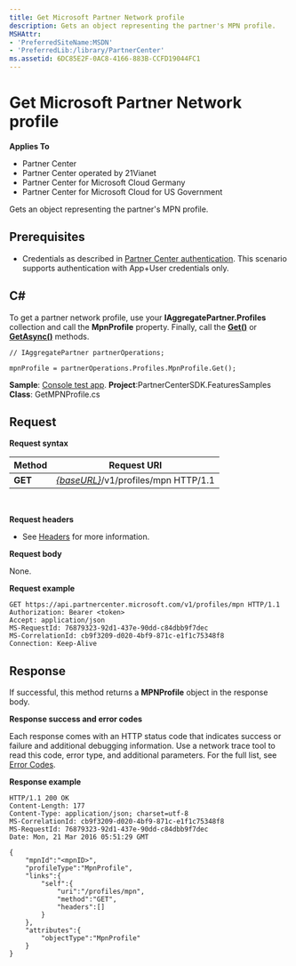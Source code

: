 ```yaml
---
title: Get Microsoft Partner Network profile
description: Gets an object representing the partner's MPN profile.
MSHAttr:
- 'PreferredSiteName:MSDN'
- 'PreferredLib:/library/PartnerCenter'
ms.assetid: 6DC85E2F-0AC8-4166-883B-CCFD19044FC1
---
```


# Get Microsoft Partner Network profile


**Applies To**

-   Partner Center
-   Partner Center operated by 21Vianet
-   Partner Center for Microsoft Cloud Germany
-   Partner Center for Microsoft Cloud for US Government

Gets an object representing the partner's MPN profile.

## <span id="Prerequisites"></span><span id="prerequisites"></span><span id="PREREQUISITES"></span>Prerequisites


-   Credentials as described in [Partner Center authentication](partner-center-authentication.md). This scenario supports authentication with App+User credentials only.

## <span id="C_"></span><span id="c_"></span>C#


To get a partner network profile, use your **IAggregatePartner.Profiles** collection and call the **MpnProfile** property. Finally, call the [**Get()**](https://review.docs.microsoft.com/dotnet/api/microsoft.store.partnercenter.genericoperations.ientitygetoperations.get) or [**GetAsync()**](https://review.docs.microsoft.com/dotnet/api/microsoft.store.partnercenter.genericoperations.ientitygetoperations.getasync) methods.

```CSharp
// IAggregatePartner partnerOperations;

mpnProfile = partnerOperations.Profiles.MpnProfile.Get();
```

**Sample**: [Console test app](console-test-app.md). **Project**:PartnerCenterSDK.FeaturesSamples **Class**: GetMPNProfile.cs

## <span id="Request"></span><span id="request"></span><span id="REQUEST"></span>Request


**Request syntax**

| Method  | Request URI                                                          |
|---------|----------------------------------------------------------------------|
| **GET** | [*{baseURL}*](partner-center-rest-urls.md)/v1/profiles/mpn HTTP/1.1 |

 

**Request headers**

-   See [Headers](headers.md) for more information.

**Request body**

None.

**Request example**

```
GET https://api.partnercenter.microsoft.com/v1/profiles/mpn HTTP/1.1
Authorization: Bearer <token>
Accept: application/json
MS-RequestId: 76879323-92d1-437e-90dd-c84dbb9f7dec
MS-CorrelationId: cb9f3209-d020-4bf9-871c-e1f1c75348f8
Connection: Keep-Alive
```

## <span id="Response"></span><span id="response"></span><span id="RESPONSE"></span>Response


If successful, this method returns a **MPNProfile** object in the response body.

**Response success and error codes**

Each response comes with an HTTP status code that indicates success or failure and additional debugging information. Use a network trace tool to read this code, error type, and additional parameters. For the full list, see [Error Codes](error-codes.md).

**Response example**

```
HTTP/1.1 200 OK
Content-Length: 177
Content-Type: application/json; charset=utf-8
MS-CorrelationId: cb9f3209-d020-4bf9-871c-e1f1c75348f8
MS-RequestId: 76879323-92d1-437e-90dd-c84dbb9f7dec
Date: Mon, 21 Mar 2016 05:51:29 GMT

{
    "mpnId":"<mpnID>",
    "profileType":"MpnProfile",
    "links":{
        "self":{
            "uri":"/profiles/mpn",
            "method":"GET",
            "headers":[]
        }
    },
    "attributes":{
        "objectType":"MpnProfile"
    }
}

```

 

 




